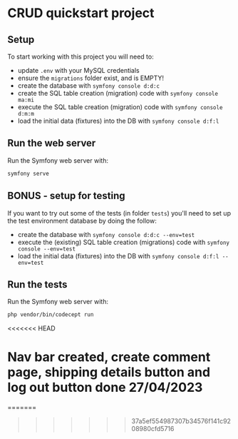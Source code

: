 # CRUD quickstart project

## Setup

To start working with this project you will need to:

- update `.env` with your MySQL credentials
- ensure the `migrations` folder exist, and is EMPTY!
- create the database with `symfony console d:d:c`
- create the SQL table creation (migration) code with `symfony console ma:mi`
- execute the SQL table creation (migration) code with `symfony console d:m:m`
- load the initial data (fixtures) into the DB with  `symfony console d:f:l`

## Run the web server

Run the Symfony web server with:
```bash
symfony serve
```


## BONUS - setup for testing

If you want to try out some of the tests (in folder `tests`) you'll need to set up the test environment database by doing the follow:

- create the database with `symfony console d:d:c --env=test`
- execute the (existing) SQL table creation (migrations) code with `symfony console --env=test`
- load the initial data (fixtures) into the DB with  `symfony console d:f:l --env=test`

## Run the tests

Run the Symfony web server with:
```bash
php vendor/bin/codecept run
```


<<<<<<< HEAD
# Nav bar created, create comment page, shipping details button and log out button done 27/04/2023
=======
>>>>>>> 37a5ef554987307b34576f141c9208980cfd5716

